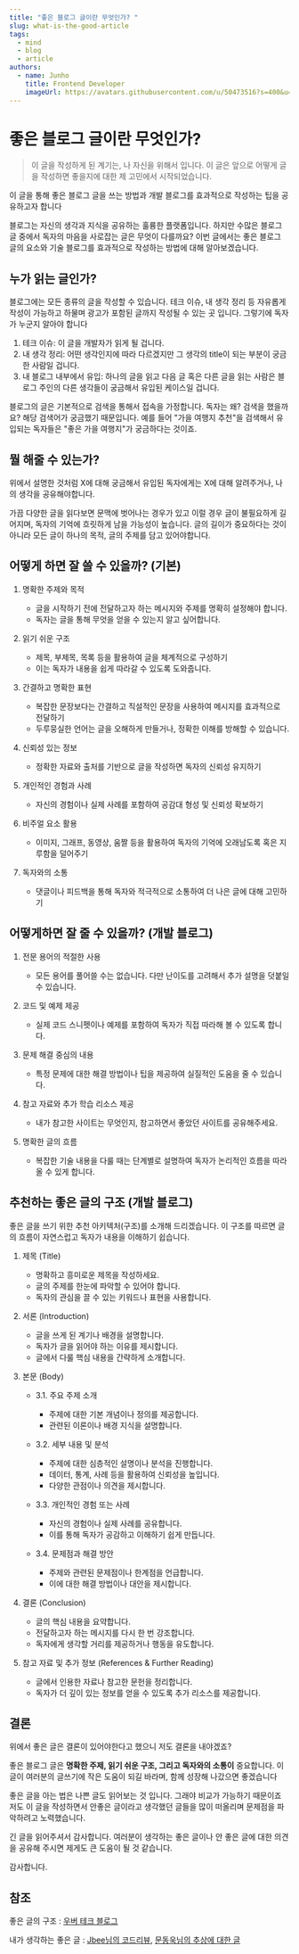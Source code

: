 ```yaml
---
title: "좋은 블로그 글이란 무엇인가? "
slug: what-is-the-good-article
tags:
  - mind
  - blog
  - article
authors:
  - name: Junho
    title: Frontend Developer
    imageUrl: https://avatars.githubusercontent.com/u/50473516?s=400&u=33f3fa8075facc0dc8cda88be2b6df4ba450f824&v=4
---
```


# 좋은 블로그 글이란 무엇인가?

> 이 글을 작성하게 된 계기는, 나 자신을 위해서 입니다. 이 글은 앞으로 어떻게 글을 작성하면 좋을지에 대한 제 고민에서 시작되었습니다.

이 글을 통해 좋은 블로그 글을 쓰는 방법과 개발 블로그를 효과적으로 작성하는 팁을 공유하고자 합니다

<!-- truncate -->

블로그는 자신의 생각과 지식을 공유하는 훌륭한 플랫폼입니다. 하지만 수많은 블로그 글 중에서 독자의 마음을 사로잡는 글은 무엇이 다를까요? 이번 글에서는 좋은 블로그 글의 요소와 기술 블로그를 효과적으로 작성하는 방법에 대해 알아보겠습니다.

## 누가 읽는 글인가?

블로그에는 모든 종류의 글을 작성할 수 있습니다. 테크 이슈, 내 생각 정리 등 자유롭게 작성이 가능하고 하물며 광고가 포함된 글까지 작성될 수 있는 곳 입니다. 그렇기에 독자가 누군지 알아야 합니다

1. 테크 이슈: 이 글을 개발자가 읽게 될 겁니다.
2. 내 생각 정리: 어떤 생각인지에 따라 다르겠지만 그 생각의 title이 되는 부분이 궁금한 사람일 겁니다.
3. 내 블로그 내부에서 유입: 하나의 글을 읽고 다음 글 혹은 다른 글을 읽는 사람은 블로그 주인의 다른 생각들이 궁금해서 유입된 케이스일 겁니다.

블로그의 글은 기본적으로 검색을 통해서 접속을 가정합니다. 독자는 왜? 검색을 했을까요? 해당 검색어가 궁금했기 때문입니다. 예를 들어 "가을 여행지 추천"을 검색해서 유입되는 독자들은 "좋은 가을 여행지"가 궁금하다는 것이죠.

## 뭘 해줄 수 있는가?

위에서 설명한 것처럼 X에 대해 궁금해서 유입된 독자에게는 X에 대해 알려주거나, 나의 생각을 공유해야합니다.

가끔 다양한 글을 읽다보면 문맥에 벗어나는 경우가 있고 이럴 경우 글이 불필요하게 길어지며, 독자의 기억에 흐릿하게 남을 가능성이 높습니다. 글의 길이가 중요하다는 것이 아니라 모든 글이 하나의 목적, 글의 주제를 담고 있어야합니다.

## 어떻게 하면 잘 쓸 수 있을까? (기본)

1. 명확한 주제와 목적

   - 글을 시작하기 전에 전달하고자 하는 메시지와 주제를 명확히 설정해야 합니다.
   - 독자는 글을 통해 무엇을 얻을 수 있는지 알고 싶어합니다.

2. 읽기 쉬운 구조

   - 제목, 부제목, 목록 등을 활용하여 글을 체계적으로 구성하기
   - 이는 독자가 내용을 쉽게 따라갈 수 있도록 도와줍니다.

3. 간결하고 명확한 표현

   - 복잡한 문장보다는 간결하고 직설적인 문장을 사용하여 메시지를 효과적으로 전달하기
   - 두루뭉실한 언어는 글을 오해하게 만들거나, 정확한 이해를 방해할 수 있습니다.

4. 신뢰성 있는 정보

   - 정확한 자료와 출처를 기반으로 글을 작성하면 독자의 신뢰성 유지하기

5. 개인적인 경험과 사례

   - 자신의 경험이나 실제 사례를 포함하여 공감대 형성 및 신뢰성 확보하기

6. 비주얼 요소 활용

   - 이미지, 그래프, 동영상, 움짤 등을 활용하여 독자의 기억에 오래남도록 혹은 지루함을 덜어주기

7. 독자와의 소통

   - 댓글이나 피드백을 통해 독자와 적극적으로 소통하여 더 나은 글에 대해 고민하기

## 어떻게하면 잘 줄 수 있을까? (개발 블로그)

1. 전문 용어의 적절한 사용

   - 모든 용어를 풀어쓸 수는 없습니다. 다만 난이도를 고려해서 추가 설명을 덧붙일 수 있습니다.

2. 코드 및 예제 제공

   - 실제 코드 스니펫이나 예제를 포함하여 독자가 직접 따라해 볼 수 있도록 합니다.

3. 문제 해결 중심의 내용

   - 특정 문제에 대한 해결 방법이나 팁을 제공하여 실질적인 도움을 줄 수 있습니다.

4. 참고 자료와 추가 학습 리소스 제공

   - 내가 참고한 사이트는 무엇인지, 참고하면서 좋았던 사이트를 공유해주세요.

5. 명확한 글의 흐름

   - 복잡한 기술 내용을 다룰 때는 단계별로 설명하여 독자가 논리적인 흐름을 따라올 수 있게 합니다.

## 추천하는 좋은 글의 구조 (개발 블로그)

좋은 글을 쓰기 위한 추천 아키텍처(구조)를 소개해 드리겠습니다. 이 구조를 따르면 글의 흐름이 자연스럽고 독자가 내용을 이해하기 쉽습니다.

1. 제목 (Title)

   - 명확하고 흥미로운 제목을 작성하세요.
   - 글의 주제를 한눈에 파악할 수 있어야 합니다.
   - 독자의 관심을 끌 수 있는 키워드나 표현을 사용합니다.

2. 서론 (Introduction)

   - 글을 쓰게 된 계기나 배경을 설명합니다.
   - 독자가 글을 읽어야 하는 이유를 제시합니다.
   - 글에서 다룰 핵심 내용을 간략하게 소개합니다.

3. 본문 (Body)

   - 3.1. 주요 주제 소개

     - 주제에 대한 기본 개념이나 정의를 제공합니다.
     - 관련된 이론이나 배경 지식을 설명합니다.

   - 3.2. 세부 내용 및 분석

     - 주제에 대한 심층적인 설명이나 분석을 진행합니다.
     - 데이터, 통계, 사례 등을 활용하여 신뢰성을 높입니다.
     - 다양한 관점이나 의견을 제시합니다.

   - 3.3. 개인적인 경험 또는 사례

     - 자신의 경험이나 실제 사례를 공유합니다.
     - 이를 통해 독자가 공감하고 이해하기 쉽게 만듭니다.

   - 3.4. 문제점과 해결 방안

     - 주제와 관련된 문제점이나 한계점을 언급합니다.
     - 이에 대한 해결 방법이나 대안을 제시합니다.

4. 결론 (Conclusion)

   - 글의 핵심 내용을 요약합니다.
   - 전달하고자 하는 메시지를 다시 한 번 강조합니다.
   - 독자에게 생각할 거리를 제공하거나 행동을 유도합니다.

5. 참고 자료 및 추가 정보 (References & Further Reading)

   - 글에서 인용한 자료나 참고한 문헌을 정리합니다.
   - 독자가 더 깊이 있는 정보를 얻을 수 있도록 추가 리소스를 제공합니다.

## 결론

위에서 좋은 글은 결론이 있어야한다고 했으니 저도 결론을 내야겠죠?

좋은 블로그 글은 **명확한 주제, 읽기 쉬운 구조, 그리고 독자와의 소통이** 중요합니다. 이 글이 여러분의 글쓰기에 작은 도움이 되길 바라며, 함께 성장해 나갔으면 좋겠습니다

좋은 글을 아는 법은 나쁜 글도 읽어보는 것 입니다. 그래야 비교가 가능하기 때문이죠 저도 이 글을 작성하면서 안좋은 글이라고 생각했던 글들을 많이 떠올리며 문제점을 파악하려고 노력했습니다.

긴 글을 읽어주셔서 감사합니다. 여러분이 생각하는 좋은 글이나 안 좋은 글에 대한 의견을 공유해 주시면 제게도 큰 도움이 될 것 같습니다.

감사합니다.

## 참조

좋은 글의 구조 : [우버 테크 블로그](https://www.uber.com/en-KR/blog/engineering/)

내가 생각하는 좋은 글 : [Jbee님의 코드리뷰](https://jbee.io/articles/essay/%EC%BD%94%EB%93%9C%20%EB%A6%AC%EB%B7%B0%EC%9D%98%20%EB%AA%A9%EC%A0%81%EC%9D%80%20%EC%84%B1%EC%9E%A5%EC%9D%B4%EC%96%B4%EC%95%BC%20%ED%95%9C%EB%8B%A4), [문동욱님의 추상에 대한 글](https://evan-moon.github.io/2023/01/15/what-is-abstract/) [](https://jbee.io/articles/essay/%EC%BD%94%EB%93%9C%20%EB%A6%AC%EB%B7%B0%EC%9D%98%20%EB%AA%A9%EC%A0%81%EC%9D%80%20%EC%84%B1%EC%9E%A5%EC%9D%B4%EC%96%B4%EC%95%BC%20%ED%95%9C%EB%8B%A4)
